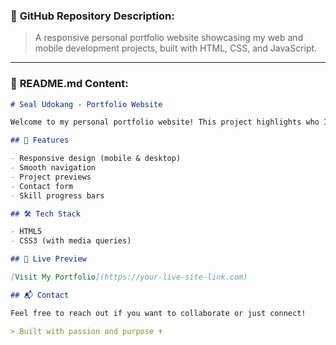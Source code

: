 ### 🔹 **GitHub Repository Description:**

> A responsive personal portfolio website showcasing my web and mobile development projects, built with HTML, CSS, and JavaScript.

---

### 📄 **README.md Content:**

```markdown
# Seal Udokang - Portfolio Website

Welcome to my personal portfolio website! This project highlights who I am as a developer, my skills, and showcases projects I’ve built in web and mobile development.

## 🚀 Features

- Responsive design (mobile & desktop)
- Smooth navigation
- Project previews
- Contact form
- Skill progress bars

## 🛠️ Tech Stack

- HTML5
- CSS3 (with media queries)

## 📸 Live Preview

[Visit My Portfolio](https://your-live-site-link.com)

## 📬 Contact

Feel free to reach out if you want to collaborate or just connect!

> Built with passion and purpose ✝️
